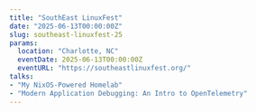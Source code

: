 ```yaml
---
title: "SouthEast LinuxFest"
date: "2025-06-13T00:00:00Z"
slug: southeast-linuxfest-25
params:
  location: "Charlotte, NC"
  eventDate: 2025-06-13T00:00:00Z
  eventURL: "https://southeastlinuxfest.org/"
talks:
- "My NixOS-Powered Homelab"
- "Modern Application Debugging: An Intro to OpenTelemetry"
---
```


